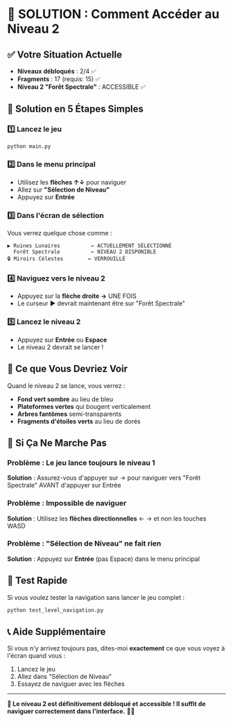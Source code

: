# 🎯 SOLUTION : Comment Accéder au Niveau 2

## ✅ Votre Situation Actuelle
- **Niveaux débloqués** : 2/4 ✅
- **Fragments** : 17 (requis: 15) ✅  
- **Niveau 2 "Forêt Spectrale"** : ACCESSIBLE ✅

## 🚀 Solution en 5 Étapes Simples

### 1️⃣ Lancez le jeu
```bash
python main.py
```

### 2️⃣ Dans le menu principal
- Utilisez les **flèches ↑↓** pour naviguer
- Allez sur **"Sélection de Niveau"**
- Appuyez sur **Entrée**

### 3️⃣ Dans l'écran de sélection
Vous verrez quelque chose comme :
```
▶ Ruines Lunaires          ← ACTUELLEMENT SÉLECTIONNÉ
  Forêt Spectrale          ← NIVEAU 2 DISPONIBLE
🔒 Miroirs Célestes        ← VERROUILLÉ
```

### 4️⃣ Naviguez vers le niveau 2
- Appuyez sur la **flèche droite →** UNE FOIS
- Le curseur ▶ devrait maintenant être sur "Forêt Spectrale"

### 5️⃣ Lancez le niveau 2
- Appuyez sur **Entrée** ou **Espace**
- Le niveau 2 devrait se lancer !

## 🌲 Ce que Vous Devriez Voir
Quand le niveau 2 se lance, vous verrez :
- **Fond vert sombre** au lieu de bleu
- **Plateformes vertes** qui bougent verticalement
- **Arbres fantômes** semi-transparents
- **Fragments d'étoiles verts** au lieu de dorés

## 🚨 Si Ça Ne Marche Pas

### Problème : Le jeu lance toujours le niveau 1
**Solution** : Assurez-vous d'appuyer sur → pour naviguer vers "Forêt Spectrale" AVANT d'appuyer sur Entrée

### Problème : Impossible de naviguer
**Solution** : Utilisez les **flèches directionnelles** ← → et non les touches WASD

### Problème : "Sélection de Niveau" ne fait rien
**Solution** : Appuyez sur **Entrée** (pas Espace) dans le menu principal

## 🔧 Test Rapide
Si vous voulez tester la navigation sans lancer le jeu complet :
```bash
python test_level_navigation.py
```

## 📞 Aide Supplémentaire
Si vous n'y arrivez toujours pas, dites-moi **exactement** ce que vous voyez à l'écran quand vous :
1. Lancez le jeu
2. Allez dans "Sélection de Niveau"
3. Essayez de naviguer avec les flèches

---

**🎯 Le niveau 2 est définitivement débloqué et accessible ! Il suffit de naviguer correctement dans l'interface.** 🌲✨ 